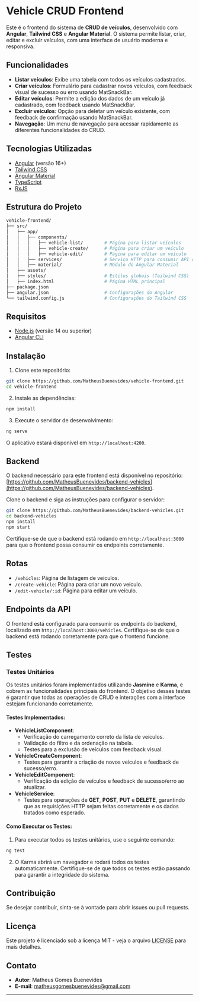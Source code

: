 
# Vehicle CRUD Frontend

Este é o frontend do sistema de **CRUD de veículos**, desenvolvido com **Angular**, **Tailwind CSS** e **Angular Material**. O sistema permite listar, criar, editar e excluir veículos, com uma interface de usuário moderna e responsiva.

## Funcionalidades

- **Listar veículos**: Exibe uma tabela com todos os veículos cadastrados.
- **Criar veículos**: Formulário para cadastrar novos veículos, com feedback visual de sucesso ou erro usando MatSnackBar.
- **Editar veículos**: Permite a edição dos dados de um veículo já cadastrado, com feedback usando MatSnackBar.
- **Excluir veículos**: Opção para deletar um veículo existente, com feedback de confirmação usando MatSnackBar.
- **Navegação**: Um menu de navegação para acessar rapidamente as diferentes funcionalidades do CRUD.

## Tecnologias Utilizadas

- [Angular](https://angular.io/) (versão 16+)
- [Tailwind CSS](https://tailwindcss.com/)
- [Angular Material](https://material.angular.io/)
- [TypeScript](https://www.typescriptlang.org/)
- [RxJS](https://rxjs.dev/)

## Estrutura do Projeto

```bash
vehicle-frontend/
├── src/
│   ├── app/
│   │   ├── components/
│   │   │   ├── vehicle-list/        # Página para listar veículos
│   │   │   ├── vehicle-create/      # Página para criar um veículo
│   │   │   ├── vehicle-edit/        # Página para editar um veículo
│   │   ├── services/                # Serviço HTTP para consumir API de veículos
│   │   ├── material/                # Módulo do Angular Material
│   ├── assets/
│   ├── styles/                      # Estilos globais (Tailwind CSS)
│   ├── index.html                   # Página HTML principal
├── package.json
├── angular.json                     # Configurações do Angular
└── tailwind.config.js               # Configurações do Tailwind CSS
```

## Requisitos

- [Node.js](https://nodejs.org/) (versão 14 ou superior)
- [Angular CLI](https://angular.io/cli)

## Instalação

1. Clone este repositório:

```bash
git clone https://github.com/MatheusBuenevides/vehicle-frontend.git
cd vehicle-frontend
```

2. Instale as dependências:

```bash
npm install
```

3. Execute o servidor de desenvolvimento:

```bash
ng serve
```

O aplicativo estará disponível em `http://localhost:4200`.

## Backend

O backend necessário para este frontend está disponível no repositório: [https://github.com/MatheusBuenevides/backend-vehicles](https://github.com/MatheusBuenevides/backend-vehicles).

Clone o backend e siga as instruções para configurar o servidor:

```bash
git clone https://github.com/MatheusBuenevides/backend-vehicles.git
cd backend-vehicles
npm install
npm start
```

Certifique-se de que o backend está rodando em `http://localhost:3000` para que o frontend possa consumir os endpoints corretamente.

## Rotas

- `/vehicles`: Página de listagem de veículos.
- `/create-vehicle`: Página para criar um novo veículo.
- `/edit-vehicle/:id`: Página para editar um veículo.

## Endpoints da API

O frontend está configurado para consumir os endpoints do backend, localizado em `http://localhost:3000/vehicles`. Certifique-se de que o backend está rodando corretamente para que o frontend funcione.

## Testes

### Testes Unitários

Os testes unitários foram implementados utilizando **Jasmine** e **Karma**, e cobrem as funcionalidades principais do frontend. O objetivo desses testes é garantir que todas as operações de CRUD e interações com a interface estejam funcionando corretamente.

#### Testes Implementados:

- **VehicleListComponent**:
  - Verificação do carregamento correto da lista de veículos.
  - Validação do filtro e da ordenação na tabela.
  - Testes para a exclusão de veículos com feedback visual.
- **VehicleCreateComponent**:
  - Testes para garantir a criação de novos veículos e feedback de sucesso/erro.
- **VehicleEditComponent**:
  - Verificação da edição de veículos e feedback de sucesso/erro ao atualizar.
- **VehicleService**:
  - Testes para operações de **GET**, **POST**, **PUT** e **DELETE**, garantindo que as requisições HTTP sejam feitas corretamente e os dados tratados como esperado.

#### Como Executar os Testes:

1. Para executar todos os testes unitários, use o seguinte comando:

```bash
ng test
```

2. O Karma abrirá um navegador e rodará todos os testes automaticamente. Certifique-se de que todos os testes estão passando para garantir a integridade do sistema.

## Contribuição

Se desejar contribuir, sinta-se à vontade para abrir issues ou pull requests.

## Licença

Este projeto é licenciado sob a licença MIT - veja o arquivo [LICENSE](LICENSE) para mais detalhes.

## Contato

- **Autor**: Matheus Gomes Buenevides
- **E-mail**: [matheusgomesbuenevides@gmail.com](mailto:matheusgomesbuenevides@gmail.com)

---